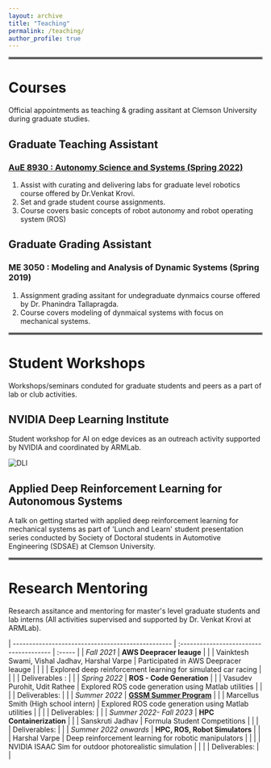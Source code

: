 ```yaml
---
layout: archive
title: "Teaching"
permalink: /teaching/
author_profile: true
---
```


<hr style="border:2px solid gray">

# Courses
Official appointments as teaching & grading assitant at Clemson University during graduate studies.

## Graduate Teaching Assistant
### [AuE 8930 : Autonomy Science and Systems (Spring 2022)](https://sites.google.com/view/armlab-cuicar/courses?authuser=0) 
1. Assist with curating and delivering labs for graduate level robotics course offered by Dr.Venkat Krovi.
2. Set and grade student course assignments.
3. Course covers basic concepts of robot autonomy and robot operating system (ROS)

## Graduate Grading Assistant
### ME 3050 : Modeling and Analysis of Dynamic Systems (Spring 2019)
1. Assignment grading assitant for undegraduate dynmaics course offered by Dr. Phanindra Tallapragda.
2. Course covers modeling of dynmaical systems with focus on mechanical systems.

<hr style="border:2px solid gray">

# Student Workshops
Workshops/seminars conduted for graduate students and peers as a part of lab or club activities. 

## NVIDIA Deep Learning Institute 
Student workshop for AI on edge devices as an outreach activity supported by NVIDIA and coordinated by ARMLab.

![DLI](https://github.com/ameyarsalvi/ameyarsalvi.github.io/assets/54649022/8b9934a2-0ce3-47cf-953a-c1eb27bfabfe)


## Applied Deep Reinforcement Learning for Autonomous Systems
A talk on getting started with applied deep reinforcement learning for mechanical systems as part of 'Lunch and Learn' student presentation series conducted by Society of Doctoral students in Automotive Engineering (SDSAE) at Clemson University.

<hr style="border:2px solid gray">

# Research Mentoring
Research assitance and mentoring for master's level graduate students and lab interns (All activities supervised and supported by Dr. Venkat Krovi at ARMLab).

| ------------------------------------------------- | :-------------------------------------- | :-----  |
| *Fall 2021*                                       | **AWS Deepracer leauge** | | 
| Vainktesh Swami, Vishal Jadhav, Harshal Varpe     | Participated in AWS Deepracer leauge           | |
|                                                   | Explored deep reinforcement learning for simulated car racing | |
|                                                   | Deliverables :  | |
| *Spring 2022*                                     | **ROS - Code Generation**  | |
| Vasudev Purohit, Udit Rathee                      | Explored ROS code generation using Matlab utilities | |
|                                                   | Deliverables:  | |
| *Summer 2022*                                     | **[GSSM Summer Program](https://www.clemson.edu/cuhonors/opportunities/intellectual-growth/spri.html)**  | |
| Marcellus Smith (High school intern)              | Explored ROS code generation using Matlab utilities | |
|                                                   | Deliverables:  | |
| *Summer 2022- Fall 2023*                          | **HPC Containerization**  | |
| Sanskruti Jadhav                                  | Formula Student Competitions | |
|                                                   |  Deliverables: | |
| *Summer 2022 onwards*                             | **HPC, ROS, Robot Simulators**  | |
| Harshal Varpe                                     | Deep reinforcement learning for robotic manipulators | |
|                                                   | NVIDIA ISAAC Sim for outdoor photorealistic simulation | |
|                                                   | Deliverables: | |


